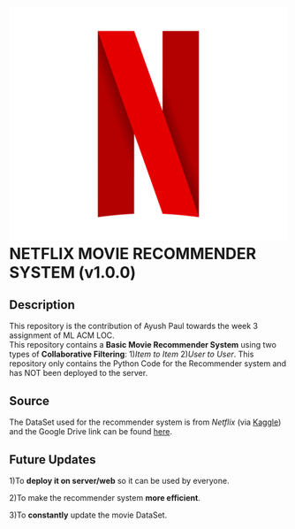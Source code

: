 # ![alt text](https://github.com/AyushPaul/Week-3-Assignment-ML-ACM-LOC/blob/master/netflix_PNG8.png) NETFLIX MOVIE RECOMMENDER SYSTEM  (v1.0.0)

## Description

  This repository is the contribution of Ayush Paul towards the week 3 assignment of ML ACM LOC.  
  This repository contains a **Basic Movie Recommender System** using two types of **Collaborative Filtering**: 1)*Item to Item*  2)*User to User*.
  This repository only contains the Python Code for the Recommender system and has NOT been deployed to the server.
  
  ## Source
  
  The DataSet used for the recommender system is from *Netflix* (via [Kaggle](https://www.kaggle.com/)) and the Google Drive link can be found [here](https://www.kaggle.com/netflix-inc/netflix-prize-data). 
  
## Future Updates

1)To **deploy it on server/web** so it can be used by everyone.  

2)To make the recommender system **more efficient**.  

3)To **constantly** update the movie DataSet.
